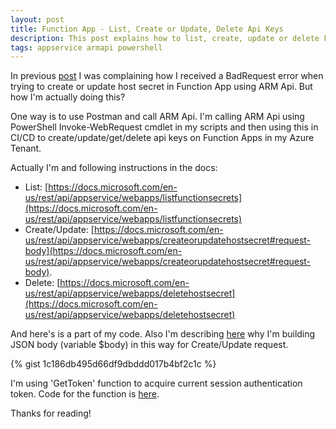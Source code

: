 ```yaml
---
layout: post
title: Function App - List, Create or Update, Delete Api Keys
description: This post explains how to list, create, update or delete Function App host secrets (aka Api Keys).
tags: appservice armapi powershell
---
```


In previous [post](http://tomaszoledzki.eu/2020/07/24/function-app-create-or-update-host-secret-error/) I was complaining how I received a BadRequest error when trying to create or update host secret in Function App using ARM Api. But how I'm actually doing this?

One way is to use Postman and call ARM Api. I'm calling ARM Api using PowerShell Invoke-WebRequest cmdlet in my scripts and then using this in CI/CD to create/update/get/delete api keys on Function Apps in my Azure Tenant.

Actually I'm and following instructions in the docs:
- List: [https://docs.microsoft.com/en-us/rest/api/appservice/webapps/listfunctionsecrets](https://docs.microsoft.com/en-us/rest/api/appservice/webapps/listfunctionsecrets)
- Create/Update: [https://docs.microsoft.com/en-us/rest/api/appservice/webapps/createorupdatehostsecret#request-body](https://docs.microsoft.com/en-us/rest/api/appservice/webapps/createorupdatehostsecret#request-body). 
- Delete: [https://docs.microsoft.com/en-us/rest/api/appservice/webapps/deletehostsecret](https://docs.microsoft.com/en-us/rest/api/appservice/webapps/deletehostsecret)

And here's is a part of my code. Also I'm describing [here](http://tomaszoledzki.eu/2020/07/24/function-app-create-or-update-host-secret-error/) why I'm building JSON body (variable $body) in this way for Create/Update request.

{% gist 1c186db495d66df9dbddd017b4bf2c1c %}

I'm using 'GetToken' function to acquire current session authentication token. Code for the function is [here](http://tomaszoledzki.eu/2020/07/26/gettoken-function/).

Thanks for reading!